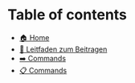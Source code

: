 # Table of contents

* [🏠 Home](README.md)
* [🤝 Leitfaden zum Beitragen](leitfaden-zum-beitragen.md)
* [➡️ Commands](commands/system.md)
* [📋 Commands](commands/dateiverwaltung.md)

